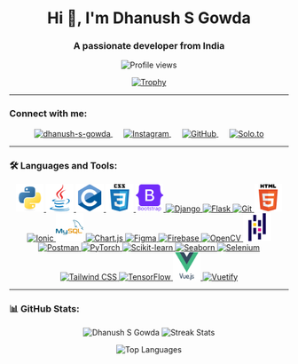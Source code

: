 <h1 align="center">Hi 👋, I'm Dhanush S Gowda</h1>
<h3 align="center">A passionate developer from India</h3>

<p align="center">
  <img src="https://komarev.com/ghpvc/?username=dhanush-s-gowda&label=Profile%20views&color=0e75b6&style=flat" alt="Profile views" />
</p>

<p align="center">
  <a href="https://github.com/ryo-ma/github-profile-trophy">
    <img src="https://github-profile-trophy.vercel.app/?username=dhanush-s-gowda&theme=onedark&column=4" alt="Trophy" />
  </a>
</p>

---

### Connect with me:

<p align="center">
  <a href="https://linkedin.com/in/dhanush-s-gowda" target="blank">
    <img align="center" src="https://raw.githubusercontent.com/rahuldkjain/github-profile-readme-generator/master/src/images/icons/Social/linked-in-alt.svg" alt="dhanush-s-gowda" height="40" width="40" />
  </a>
  &nbsp;&nbsp;&nbsp;&nbsp;
  <a href="https://www.instagram.com/__dhanush.1085__/" target="blank">
    <img align="center" src="https://upload.wikimedia.org/wikipedia/commons/a/a5/Instagram_icon.png" alt="Instagram" height="40" width="40" />
  </a>
  &nbsp;&nbsp;&nbsp;&nbsp;
  <a href="https://github.com/dhanush-s-gowda" target="blank">
    <img align="center" src="https://github.githubassets.com/favicons/favicon-dark.png" alt="GitHub" height="40" width="40" />
  </a>
  &nbsp;&nbsp;&nbsp;&nbsp;
  <a href="https://solo.to/dhanushsgowda" target="blank">
    <img align="center" src="https://cdn.solo.to/images/logo/solo-icon.svg" alt="Solo.to" height="40" width="40" />
  </a>
</p>

---

### 🛠️ Languages and Tools:

<p align="center">
  <a href="https://www.python.org" target="_blank">
    <img src="https://raw.githubusercontent.com/devicons/devicon/master/icons/python/python-original.svg" alt="Python" width="50" height="50" title="Python" />
  </a>
  <a href="https://www.java.com" target="_blank">
    <img src="https://raw.githubusercontent.com/devicons/devicon/master/icons/java/java-original.svg" alt="Java" width="50" height="50" title="Java" />
  </a>
  <a href="https://www.cprogramming.com/" target="_blank">
    <img src="https://raw.githubusercontent.com/devicons/devicon/master/icons/c/c-original.svg" alt="C" width="50" height="50" title="C Programming" />
  </a>
  <a href="https://www.w3schools.com/css/" target="_blank">
    <img src="https://raw.githubusercontent.com/devicons/devicon/master/icons/css3/css3-original-wordmark.svg" alt="CSS3" width="50" height="50" title="CSS3" />
  </a>
  <a href="https://getbootstrap.com" target="_blank">
    <img src="https://raw.githubusercontent.com/devicons/devicon/master/icons/bootstrap/bootstrap-plain-wordmark.svg" alt="Bootstrap" width="50" height="50" title="Bootstrap" />
  </a>
  <a href="https://www.djangoproject.com/" target="_blank">
    <img src="https://cdn.worldvectorlogo.com/logos/django.svg" alt="Django" width="50" height="50" title="Django" />
  </a>
  <a href="https://flask.palletsprojects.com/" target="_blank">
    <img src="https://flask.palletsprojects.com/en/stable/_static/shortcut-icon.png" alt="Flask" width="50" height="50" title="Flask" />
  </a>
  <a href="https://git-scm.com/" target="_blank">
    <img src="https://www.vectorlogo.zone/logos/git-scm/git-scm-icon.svg" alt="Git" width="50" height="50" title="Git" />
  </a>
  <a href="https://www.w3.org/html/" target="_blank">
    <img src="https://raw.githubusercontent.com/devicons/devicon/master/icons/html5/html5-original-wordmark.svg" alt="HTML5" width="50" height="50" title="HTML5" />
  </a>
  <a href="https://ionicframework.com" target="_blank">
    <img src="https://upload.wikimedia.org/wikipedia/commons/d/d1/Ionic_Logo.svg" alt="Ionic" width="50" height="50" title="Ionic" />
  </a>
  <a href="https://www.mysql.com/" target="_blank">
    <img src="https://raw.githubusercontent.com/devicons/devicon/master/icons/mysql/mysql-original-wordmark.svg" alt="MySQL" width="50" height="50" title="MySQL" />
  </a>
  <a href="https://www.chartjs.org" target="_blank">
    <img src="https://www.chartjs.org/media/logo-title.svg" alt="Chart.js" width="50" height="50" title="Chart.js" />
  </a>
  <a href="https://www.figma.com/" target="_blank">
    <img src="https://www.vectorlogo.zone/logos/figma/figma-icon.svg" alt="Figma" width="50" height="50" title="Figma" />
  </a>
  <a href="https://firebase.google.com/" target="_blank">
    <img src="https://www.vectorlogo.zone/logos/firebase/firebase-icon.svg" alt="Firebase" width="50" height="50" title="Firebase" />
  </a>
  <a href="https://opencv.org/" target="_blank">
    <img src="https://www.vectorlogo.zone/logos/opencv/opencv-icon.svg" alt="OpenCV" width="50" height="50" title="OpenCV" />
  </a>
  <a href="https://pandas.pydata.org/" target="_blank">
    <img src="https://raw.githubusercontent.com/devicons/devicon/2ae2a900d2f041da66e950e4d48052658d850630/icons/pandas/pandas-original.svg" alt="Pandas" width="50" height="50" title="Pandas" />
  </a>
  <a href="https://postman.com" target="_blank">
    <img src="https://www.vectorlogo.zone/logos/getpostman/getpostman-icon.svg" alt="Postman" width="50" height="50" title="Postman" />
  </a>
  <a href="https://pytorch.org/" target="_blank">
    <img src="https://www.vectorlogo.zone/logos/pytorch/pytorch-icon.svg" alt="PyTorch" width="50" height="50" title="PyTorch" />
  </a>
  <a href="https://scikit-learn.org/" target="_blank">
    <img src="https://upload.wikimedia.org/wikipedia/commons/0/05/Scikit_learn_logo_small.svg" alt="Scikit-learn" width="50" height="50" title="Scikit-learn" />
  </a>
  <a href="https://seaborn.pydata.org/" target="_blank">
    <img src="https://seaborn.pydata.org/_images/logo-mark-lightbg.svg" alt="Seaborn" width="50" height="50" title="Seaborn" />
  </a>
  <a href="https://www.selenium.dev" target="_blank">
    <img src="https://raw.githubusercontent.com/detain/svg-logos/780f25886640cef088af994181646db2f6b1a3f8/svg/selenium-logo.svg" alt="Selenium" width="50" height="50" title="Selenium" />
  </a>
  <a href="https://tailwindcss.com/" target="_blank">
    <img src="https://www.vectorlogo.zone/logos/tailwindcss/tailwindcss-icon.svg" alt="Tailwind CSS" width="50" height="50" title="Tailwind CSS" />
  </a>
  <a href="https://www.tensorflow.org" target="_blank">
    <img src="https://www.vectorlogo.zone/logos/tensorflow/tensorflow-icon.svg" alt="TensorFlow" width="50" height="50" title="TensorFlow" />
  </a>
  <a href="https://vuejs.org/" target="_blank">
    <img src="https://raw.githubusercontent.com/devicons/devicon/master/icons/vuejs/vuejs-original-wordmark.svg" alt="Vue.js" width="50" height="50" title="Vue.js" />
  </a>
  <a href="https://vuetifyjs.com/en/" target="_blank">
    <img src="https://bestofjs.org/logos/vuetify.svg" alt="Vuetify" width="50" height="50" title="Vuetify" />
  </a>
</p>

---

### 📊 GitHub Stats:

<p align="center">
  <img align="center" src="https://github-readme-stats.vercel.app/api?username=dhanush-s-gowda&show_icons=true&locale=en&theme=radical" alt="Dhanush S Gowda" height="200" />
  <img align="center" src="https://github-readme-streak-stats.herokuapp.com/?user=dhanush-s-gowda&theme=radical" alt="Streak Stats" height="200" />
</p>

<p align="center">
  <img src="https://github-readme-stats.vercel.app/api/top-langs?username=dhanush-s-gowda&show_icons=true&locale=en&layout=compact&theme=radical" alt="Top Languages" height="200"/>
</p>
